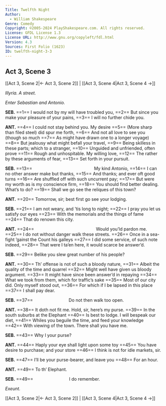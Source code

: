```yaml
---
Title: Twelfth Night
Author: 
  - William Shakespeare
Genre: Comedy
Copyright: ©2005-2024 PlayShakespeare.com. All rights reserved.
License: GFDL License 1.3
License URL: http://www.gnu.org/copyleft/fdl.html
Version: 4.3
Sources: First Folio (1623)
ID: twelfth-night-3-3
---
```


## Act 3, Scene 3
[[Act 3, Scene 2|← Act 3, Scene 2]] | [[Act 3, Scene 4|Act 3, Scene 4 →]]

*Illyria. A street.*

*Enter Sebastian and Antonio.*

**SEB.**
==1== I would not by my will have troubled you,
==2== But since you make your pleasure of your pains,
==3== I will no further chide you.

**ANT.**
==4== I could not stay behind you. My desire
==5== (More sharp than filed steel) did spur me forth,
==6== And not all love to see you (though so much
==7== As might have drawn one to a longer voyage) 
==8== But jealousy what might befall your travel,
==9== Being skilless in these parts; which to a stranger,
==10== Unguided and unfriended, often prove
==11== Rough and unhospitable. My willing love,
==12== The rather by these arguments of fear,
==13== Set forth in your pursuit.

**SEB.**
==13==               My kind Antonio,
==14== I can no other answer make but thanks,
==15== And thanks; and ever oft good turns
==16== Are shuffled off with such uncurrent pay;
==17== But were my worth as is my conscience firm,
==18== You should find better dealing. What’s to do?
==19== Shall we go see the reliques of this town?

**ANT.**
==20== Tomorrow, sir; best first go see your lodging.

**SEB.**
==21== I am not weary, and ’tis long to night;
==22== I pray you let us satisfy our eyes
==23== With the memorials and the things of fame
==24== That do renown this city.

**ANT.**
==24==               Would you’ld pardon me.
==25== I do not without danger walk these streets.
==26== Once in a sea-fight ’gainst the Count his galleys
==27== I did some service, of such note indeed,
==28== That were I ta’en here, it would scarce be answer’d.

**SEB.**
==29== Belike you slew great number of his people?

**ANT.**
==30== Th’ offense is not of such a bloody nature,
==31== Albeit the quality of the time and quarrel
==32== Might well have given us bloody argument.
==33== It might have since been answer’d in repaying
==34== What we took from them, which for traffic’s sake
==35== Most of our city did. Only myself stood out,
==36== For which if I be lapsed in this place
==37== I shall pay dear.

**SEB.**
==37==         Do not then walk too open.

**ANT.**
==38== It doth not fit me. Hold, sir, here’s my purse.
==39== In the south suburbs at the Elephant
==40== Is best to lodge. I will bespeak our diet,
==41== Whiles you beguile the time, and feed your knowledge
==42== With viewing of the town. There shall you have me.

**SEB.**
==43== Why I your purse?

**ANT.**
==44== Haply your eye shall light upon some toy
==45== You have desire to purchase; and your store
==46== I think is not for idle markets, sir.

**SEB.**
==47== I’ll be your purse-bearer, and leave you
==48== For an hour.

**ANT.**
==49== To th’ Elephant.

**SEB.**
==49==         I do remember.

*Exeunt.*

[[Act 3, Scene 2|← Act 3, Scene 2]] | [[Act 3, Scene 4|Act 3, Scene 4 →]]
